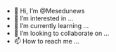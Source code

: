 - 👋 Hi, I’m @Mesedunews
- 👀 I’m interested in ...
- 🌱 I’m currently learning ...
- 💞️ I’m looking to collaborate on ...
- 📫 How to reach me ...

<!---
Mesedunews/Mesedunews is a ✨ special ✨ repository because its `README.md` (this file) appears on your GitHub profile.
You can click the Preview link to take a look at your changes.
--->

